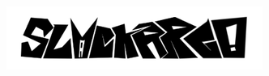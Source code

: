 [![](https://github.com/slackrr-co/slackrr/blob/main/images/index/logo-banner.png)](http://slackrr-co.github.io)
